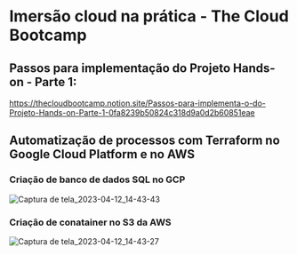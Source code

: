 # Imersão cloud na prática - The Cloud Bootcamp

## Passos para implementação do Projeto Hands-on - Parte 1:
https://thecloudbootcamp.notion.site/Passos-para-implementa-o-do-Projeto-Hands-on-Parte-1-0fa8239b50824c318d9a0d2b60851eae

## Automatização de processos com Terraform no Google Cloud Platform e no AWS


### Criação de banco de dados SQL no GCP
![Captura de tela_2023-04-12_14-43-43](https://user-images.githubusercontent.com/47903743/231542519-334f3ae6-871d-4459-96b5-4c3c7780e95f.png)

### Criação de conatainer no S3 da AWS
![Captura de tela_2023-04-12_14-43-27](https://user-images.githubusercontent.com/47903743/231542505-cef273e0-4cb5-4e04-9e35-9d5ee0ef86b9.png)
